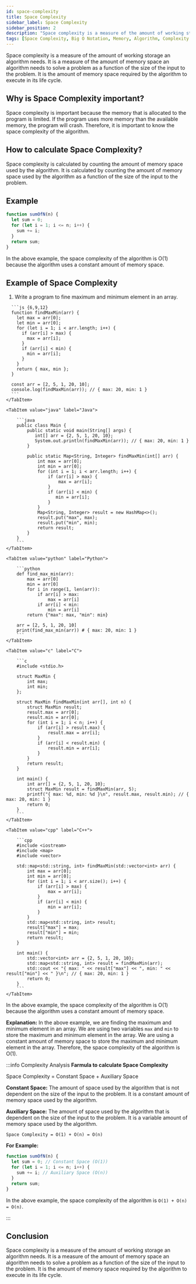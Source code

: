 ```yaml
---
id: space-complexity
title: Space Complexity
sidebar_label: Space Complexity
sidebar_position: 2
description: "Space complexity is a measure of the amount of working storage an algorithm needs. It is a measure of the amount of memory space an algorithm needs to solve a problem as a function of the size of the input to the problem. It is the amount of memory space required by the algorithm to execute in its life cycle."
tags: [Space Complexity, Big O Notation, Memory, Algorithm, Complexity Analysis, Data Structure, DSA, JavaScript, Java, Python, C, C++, Space Complexity Example, Space Complexity Calculation, Space Complexity Analysis, Space Complexity Explanation, Space Complexity Conclusion, Space Complexity Importance, Space Complexity Formula, Space Complexity Constant Space, Space Complexity Auxiliary Space, Space Complexity Example, Space Complexity Program, Space Complexity Code]
---
```


Space complexity is a measure of the amount of working storage an algorithm needs. It is a measure of the amount of memory space an algorithm needs to solve a problem as a function of the size of the input to the problem. It is the amount of memory space required by the algorithm to execute in its life cycle.

<AdsComponent adSlot="3270832720" />

## Why is Space Complexity important?

Space complexity is important because the memory that is allocated to the program is limited. If the program uses more memory than the available memory, the program will crash. Therefore, it is important to know the space complexity of the algorithm.

## How to calculate Space Complexity?

Space complexity is calculated by counting the amount of memory space used by the algorithm. It is calculated by counting the amount of memory space used by the algorithm as a function of the size of the input to the problem.

## Example

```js title="Space Complexity"
function sumOfN(n) {
  let sum = 0;
  for (let i = 1; i <= n; i++) {
    sum += i;
  }
  return sum;
}
```

In the above example, the space complexity of the algorithm is O(1) because the algorithm uses a constant amount of memory space.

<AdsComponent adSlot="5461416177" />

## Example of Space Complexity

1. Write a program to fine maximum and minimum element in an array.

<Tabs>
    <TabItem value="js" label="JavaScipt" default>
      
      ```js {6,9,12}
      function findMaxMin(arr) {
        let max = arr[0];
        let min = arr[0];
        for (let i = 1; i < arr.length; i++) {
          if (arr[i] > max) {
            max = arr[i];
          }
          if (arr[i] < min) {
            min = arr[i];
          }
        }
        return { max, min };
      }

      const arr = [2, 5, 1, 20, 10];
      console.log(findMaxMin(arr)); // { max: 20, min: 1 }
      ```   
    </TabItem>

    <TabItem value="java" label="Java">
        
        ```java
        public class Main {
            public static void main(String[] args) {
               int[] arr = {2, 5, 1, 20, 10};
               System.out.println(findMaxMin(arr)); // { max: 20, min: 1 }
            }
    
            public static Map<String, Integer> findMaxMin(int[] arr) {
                int max = arr[0];
                int min = arr[0];
                for (int i = 1; i < arr.length; i++) {
                    if (arr[i] > max) {
                        max = arr[i];
                    }
                    if (arr[i] < min) {
                       min = arr[i];
                    }
                }
                Map<String, Integer> result = new HashMap<>();
                result.put("max", max);
                result.put("min", min);
                return result;
            }
        }
        ```
    </TabItem>

    <TabItem value="python" label="Python">
        
        ```python
        def find_max_min(arr):
            max = arr[0]
            min = arr[0]
            for i in range(1, len(arr)):
                if arr[i] > max:
                    max = arr[i]
                if arr[i] < min:
                    min = arr[i]
            return {"max": max, "min": min}

        arr = [2, 5, 1, 20, 10]
        print(find_max_min(arr)) # { max: 20, min: 1 }
        ```
    </TabItem>

    <TabItem value="c" label="C">
        
        ```c
        #include <stdio.h>

        struct MaxMin {
            int max;
            int min;
        };

        struct MaxMin findMaxMin(int arr[], int n) {
            struct MaxMin result;
            result.max = arr[0];
            result.min = arr[0];
            for (int i = 1; i < n; i++) {
                if (arr[i] > result.max) {
                    result.max = arr[i];
                }
                if (arr[i] < result.min) {
                    result.min = arr[i];
                }
            }
            return result;
        }

        int main() {
            int arr[] = {2, 5, 1, 20, 10};
            struct MaxMin result = findMaxMin(arr, 5);
            printf("{ max: %d, min: %d }\n", result.max, result.min); // { max: 20, min: 1 }
            return 0;
        }
        ```
    </TabItem>

    <TabItem value="cpp" label="C++">
        
        ```cpp
        #include <iostream>
        #include <map>
        #include <vector>

        std::map<std::string, int> findMaxMin(std::vector<int> arr) {
            int max = arr[0];
            int min = arr[0];
            for (int i = 1; i < arr.size(); i++) {
                if (arr[i] > max) {
                    max = arr[i];
                }
                if (arr[i] < min) {
                    min = arr[i];
                }
            }
            std::map<std::string, int> result;
            result["max"] = max;
            result["min"] = min;
            return result;
        }

        int main() {
            std::vector<int> arr = {2, 5, 1, 20, 10};
            std::map<std::string, int> result = findMaxMin(arr);
            std::cout << "{ max: " << result["max"] << ", min: " << result["min"] << " }\n"; // { max: 20, min: 1 }
            return 0;
        }
        ```
    </TabItem>

</Tabs>

In the above example, the space complexity of the algorithm is O(1) because the algorithm uses a constant amount of memory space.

**Explanation:** In the above example, we are finding the maximum and minimum element in an array. We are using two variables `max` and `min` to store the maximum and minimum element in the array. We are using a constant amount of memory space to store the maximum and minimum element in the array. Therefore, the space complexity of the algorithm is O(1).

:::info Complexity Analysis
**Farmula to calculate Space Complexity**

Space Complexity = Constant Space + Auxiliary Space

**Constant Space:** The amount of space used by the algorithm that is not dependent on the size of the input to the problem. It is a constant amount of memory space used by the algorithm.

**Auxiliary Space:** The amount of space used by the algorithm that is dependent on the size of the input to the problem. It is a variable amount of memory space used by the algorithm.

```plaintext title="Space Complexity"
Space Complexity = O(1) + O(n) = O(n)
```

**For Example:**

```js title="Space Complexity"
function sumOfN(n) {
  let sum = 0; // Constant Space (O(1))
  for (let i = 1; i <= n; i++) {
    sum += i; // Auxiliary Space (O(n))
  }
  return sum;
}
```

In the above example, the space complexity of the algorithm is `O(1) + O(n) = O(n)`.

:::

<AdsComponent adSlot="5461416177" />

## Conclusion

Space complexity is a measure of the amount of working storage an algorithm needs. It is a measure of the amount of memory space an algorithm needs to solve a problem as a function of the size of the input to the problem. It is the amount of memory space required by the algorithm to execute in its life cycle.